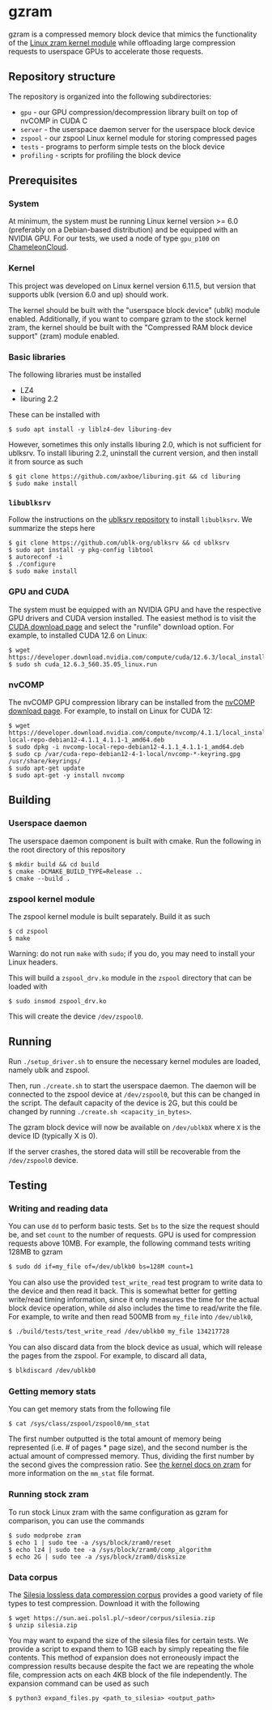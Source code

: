 # gzram

gzram is a compressed memory block device that mimics the functionality of the [Linux zram kernel module](https://docs.kernel.org/admin-guide/blockdev/zram.html) while offloading large compression requests to userspace GPUs to accelerate those requests.

## Repository structure

The repository is organized into the following subdirectories:

- `gpu` - our GPU compression/decompression library built on top of nvCOMP in CUDA C
- `server` - the userspace daemon server for the userspace block device
- `zspool` - our zspool Linux kernel module for storing compressed pages
- `tests` - programs to perform simple tests on the block device
- `profiling` - scripts for profiling the block device

## Prerequisites

### System

At minimum, the system must be running Linux kernel version >= 6.0 (preferably on a Debian-based distribution) and be equipped with an NVIDIA GPU. For our tests, we used a node of type `gpu_p100` on [ChameleonCloud](https://www.chameleoncloud.org/).

### Kernel

This project was developed on Linux kernel version 6.11.5, but version that supports ublk (version 6.0 and up) should work.

The kernel should be built with the "userspace block device" (ublk) module enabled. Additionally, if you want to compare gzram to the stock kernel zram, the kernel should be built with the "Compressed RAM block device support" (zram) module enabled.

### Basic libraries

The following libraries must be installed

- LZ4
- liburing 2.2

These can be installed with

```shell
$ sudo apt install -y liblz4-dev liburing-dev
```

However, sometimes this only installs liburing 2.0, which is not sufficient for ublksrv. To install liburing 2.2, uninstall the current version, and then install it from source as such

```shell
$ git clone https://github.com/axboe/liburing.git && cd liburing
$ sudo make install
```

### `libublksrv`

Follow the instructions on the [ublksrv repository](https://github.com/ublk-org/ublksrv) to install `libublksrv`. We summarize the steps here

```shell
$ git clone https://github.com/ublk-org/ublksrv && cd ublksrv 
$ sudo apt install -y pkg-config libtool
$ autoreconf -i
$ ./configure
$ sudo make install
```

### GPU and CUDA

The system must be equipped with an NVIDIA GPU and have the respective GPU drivers and CUDA version installed. The easiest method is to visit the [CUDA download page](https://developer.nvidia.com/cuda-downloads) and select the "runfile" download option. For example, to installed CUDA 12.6 on Linux:

```shell
$ wget https://developer.download.nvidia.com/compute/cuda/12.6.3/local_installers/cuda_12.6.3_560.35.05_linux.run
$ sudo sh cuda_12.6.3_560.35.05_linux.run
```

### nvCOMP

The nvCOMP GPU compression library can be installed from the [nvCOMP download page](https://developer.nvidia.com/nvcomp-downloads). For example, to install on Linux for CUDA 12:

```shell
$ wget https://developer.download.nvidia.com/compute/nvcomp/4.1.1/local_installers/nvcomp-local-repo-debian12-4.1.1_4.1.1-1_amd64.deb
$ sudo dpkg -i nvcomp-local-repo-debian12-4.1.1_4.1.1-1_amd64.deb
$ sudo cp /var/cuda-repo-debian12-4-1-local/nvcomp-*-keyring.gpg /usr/share/keyrings/
$ sudo apt-get update
$ sudo apt-get -y install nvcomp
```

## Building

### Userspace daemon

The userspace daemon component is built with cmake. Run the following in the root directory of this repository

```shell
$ mkdir build && cd build
$ cmake -DCMAKE_BUILD_TYPE=Release ..
$ cmake --build .
```

### zspool kernel module

The zspool kernel module is built separately. Build it as such

```shell
$ cd zspool
$ make
```

Warning: do not run `make` with `sudo`; if you do, you may need to install your Linux headers.

This will build a `zspool_drv.ko` module in the `zspool` directory that can be loaded with

```shell
$ sudo insmod zspool_drv.ko
```

This will create the device `/dev/zspool0`.

## Running

Run `./setup_driver.sh` to ensure the necessary kernel modules are loaded, namely ublk and zspool.

Then, run `./create.sh` to start the userspace daemon. The daemon will be connected to the zspool device at `/dev/zspool0`, but this can be changed in the script. The default capacity of the device is 2G, but this could be changed by running `./create.sh <capacity_in_bytes>`.

The gzram block device will now be available on `/dev/ublkbX` where `X` is the device ID (typically X is 0).

If the server crashes, the stored data will still be recoverable from the `/dev/zspool0` device.

## Testing

### Writing and reading data

You can use `dd` to perform basic tests. Set `bs` to the size the request should be, and set `count` to the number of requests. GPU is used for compression requests above 10MB. For example, the following command tests writing 128MB to gzram

```bash
$ sudo dd if=my_file of=/dev/ublkb0 bs=128M count=1
```

You can also use the provided `test_write_read` test program to write data to the device and then read it back. This is somewhat better for getting write/read timing information, since it only measures the time for the actual block device operation, while `dd` also includes the time to read/write the file. For example, to write and then read 500MB from `my_file` into `/dev/ublk0`,

```bash
$ ./build/tests/test_write_read /dev/ublkb0 my_file 134217728
```

You can also discard data from the block device as usual, which will release the pages from the zspool. For example, to discard all data,

```bash
$ blkdiscard /dev/ublkb0
```

### Getting memory stats

You can get memory stats from the following file

```shell
$ cat /sys/class/zspool/zspool0/mm_stat
```

The first number outputted is the total amount of memory being represented (i.e. # of pages * page size), and the second number is the actual amount of compressed memory. Thus, dividing the first number by the second gives the compression ratio. See [the kernel docs on zram](https://docs.kernel.org/admin-guide/blockdev/zram.html#stats) for more information on the `mm_stat` file format.

### Running stock zram

To run stock Linux zram with the same configuration as gzram for comparison, you can use the commands

```shell
$ sudo modprobe zram
$ echo 1 | sudo tee -a /sys/block/zram0/reset
$ echo lz4 | sudo tee -a /sys/block/zram0/comp_algorithm
$ echo 2G | sudo tee -a /sys/block/zram0/disksize
```

### Data corpus

The [Silesia lossless data compression corpus](https://sun.aei.polsl.pl/~sdeor/index.php?page=silesia) provides a good variety of file types to test compression. Download it with the following

```shell
$ wget https://sun.aei.polsl.pl/~sdeor/corpus/silesia.zip
$ unzip silesia.zip
```

You may want to expand the size of the silesia files for certain tests. We provide a script to expand them to 1GB each by simply repeating the file contents. This method of expansion does not erroneously impact the compression results because despite the fact we are repeating the whole file, compression acts on each 4KB block of the file independently. The expansion command can be used as such

```shell
$ python3 expand_files.py <path_to_silesia> <output_path> 
```